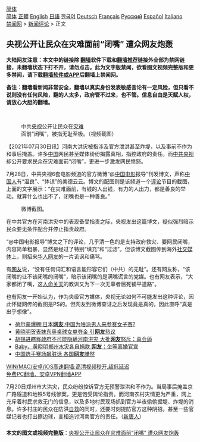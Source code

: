  <!-- 面包屑导航 --> <div class="breadcrumb"><!-- GTranslate: https://gtranslate.io/ -->  <div class="switcher notranslate">  <div class="selected">  <a href="#" onclick="return false;"> 简体</a>  </div>  <div class="option">  <a href="https://www.bannedbook.org" onclick="doGTranslate('zh-CN|zh-CN');jQuery('div.switcher div.selected a').html(jQuery(this).html());return false;" title="简体中文" class="nturl selected"> 简体</a>  <a href="https://www.bannedbook.org/zh-tw/" onclick="doGTranslate('zh-CN|zh-TW');jQuery('div.switcher div.selected a').html(jQuery(this).html());return false;" title="繁體中文" class="nturl"> 正體</a>  <a href="https://www.bannedbook.org/en/" onclick="doGTranslate('zh-CN|en');jQuery('div.switcher div.selected a').html(jQuery(this).html());return false;" title="English" class="nturl"> English</a>  <a href="https://www.bannedbook.org/ja/" onclick="doGTranslate('zh-CN|ja');jQuery('div.switcher div.selected a').html(jQuery(this).html());return false;" title="日本語" class="nturl"> 日語</a>  <a href="https://www.bannedbook.org/ko/" onclick="doGTranslate('zh-CN|ko');jQuery('div.switcher div.selected a').html(jQuery(this).html());return false;" title="한국어" class="nturl"> 한국어</a>  <a href="https://www.bannedbook.org/de/" onclick="doGTranslate('zh-CN|de');jQuery('div.switcher div.selected a').html(jQuery(this).html());return false;" title="Deutsch" class="nturl"> Deutsch</a>  <a href="https://www.bannedbook.org/fr/" onclick="doGTranslate('zh-CN|fr');jQuery('div.switcher div.selected a').html(jQuery(this).html());return false;" title="Français" class="nturl"> Français</a>  <a href="https://www.bannedbook.org/ru/" onclick="doGTranslate('zh-CN|ru');jQuery('div.switcher div.selected a').html(jQuery(this).html());return false;" title="Русский" class="nturl"> Русский</a>  <a href="https://www.bannedbook.org/es/" onclick="doGTranslate('zh-CN|es');jQuery('div.switcher div.selected a').html(jQuery(this).html());return false;" title="Español" class="nturl"> Español</a>  <a href="https://www.bannedbook.org/it/" onclick="doGTranslate('zh-CN|it');jQuery('div.switcher div.selected a').html(jQuery(this).html());return false;" title="Italiano" class="nturl"> Italiano</a>  </div>  </div>      <div class='breadcrumb-sub'><!-- Breadcrumb NavXT 6.3.0 --> <a href="https://www.bannedbook.org/" class="home">禁闻网</a> &gt; <a href="https://www.bannedbook.org/bnews/comments/" class="category">新闻评论</a> &gt; 正文</div></div><h2>央视公开让民众在灾难面前“闭嘴” 遭众网友炮轰</h2> <p class="notice"><b>大陆网友注意：本文中的链接除 <a href="https://github.com/bannedbook/fanqiang" >翻墙</a>软件下载和<a href="https://github.com/killgcd/justmysocks/blob/master/README.md">翻墙推荐</a>链接外全部为禁网链接，未翻墙状态下打不开，请勿点击。此为文字版禁闻，欲看图文视频完整版和更多禁闻，请下载<a href="https://github.com/bannedbook/fanqiang">翻墙软件或APP</a>后翻墙上禁闻网。</p><p>备注：翻墙看新闻非常安全，翻墙以真实身份发表敏感言论有一定风险，但只看不说则没有任何风险，翻的人太多，政府管不过来，也不管。信息自由是天赋人权，请放心大胆的翻墙。</b></p>  <div class="entry"> <br /> <figure><a href="https://i1.wp.com/upload-images-bucket-v64rleca837do.s3.eu-west-1.amazonaws.com/wp-content/uploads/2021/07/30013511/image-1627542523723.jpeg?fit=800%2C450&#038;ssl=1" data-caption="中共央视公开让民众在灾难面前“闭嘴”，被指无耻至极。（视频截图）"></a><figcaption class="wp-caption-text">中共<a href="https://www.bannedbook.org/bnews/tag/%e5%a4%ae%e8%a7%86/" class="st_tag internal_tag" rel="tag" title="标签 央视 下的日志">央视</a>公开让民众在<a href="https://www.bannedbook.org/bnews/tag/%E7%81%BE%E9%9A%BE/" class="st_tag internal_tag" rel="tag" title="标签 灾难 下的日志">灾难</a>面前“闭嘴”，被指无耻至极。（视频截图）</figcaption></figure> <p>【2021年07月30日讯】河南大洪灾被指涉及官方泄洪甚至炸堤，以及事前不作为和事后掩盖。许多<span class='wp_keywordlink_affiliate'><a href="https://www.bannedbook.org/" title="中国" target="_blank">中国</a></span>网民甚至媒体纷纷揭露真相，指控政府的责任。而<a href="https://www.bannedbook.org/bnews/tag/%E4%B8%AD%E5%85%B1%E5%A4%AE%E8%A7%86/" class="st_tag internal_tag" rel="tag" title="标签 中共央视 下的日志">中共央视</a>却公开要求民众在灾难面前“闭嘴”，更进一步激发网民愤怒。</p> <p>7月28日，中共央视6套电影频道的官方微博“@<a href="https://www.bannedbook.org/bnews/tag/%E4%B8%AD%E5%9B%BD%E7%94%B5%E5%BD%B1/" class="st_tag internal_tag" rel="tag" title="标签 中国电影 下的日志">中国电影</a>报导”刊发博文，声称<a href="https://www.bannedbook.org/bnews/tag/%e4%b8%ad%e5%9b%bd%e4%ba%ba/" class="st_tag internal_tag" rel="tag" title="标签 中国人 下的日志">中国人</a>有“温良”、“体谅”的美德云云。博文的配图则是该频道一个<span class='wp_keywordlink_affiliate'><a href="https://www.bannedbook.org/bnews/comments/" title="新闻评论" target="_blank">评论</a></span>节目的截图，上面的文字展示：“在灾难面前，有钱的人出钱，有力的人出力，都是善良的举动。就算什么也出不了，闭嘴也是一种善良。”</p>  <figure style="width: 600px" class="wp-caption alignnone"><figcaption class="wp-caption-text">微博截图。</figcaption></figure> <p>在中共官方在河南洪灾中的表现备受指责之际，央视发出这篇博文，疑似强烈暗示民众要无条件配合并停止指责政府。</p> <p>“@中国电影报导”博文之下的评论，几乎清一色的是支持政府救灾、要网民闭嘴，内容简单粗暴，显然是经过了特别“填充”和“过滤”。但该博文截图传到海外<a href="https://www.bannedbook.org/bnews/tag/%e7%a4%be%e4%ba%a4%e5%aa%92%e4%bd%93/" class="st_tag internal_tag" rel="tag" title="标签 社交媒体 下的日志">社交媒体</a>上，则招来<a href="https://www.bannedbook.org/bnews/tag/%e5%8d%8e%e4%ba%ba%e7%bd%91%e5%8f%8b/" class="st_tag internal_tag" rel="tag" title="标签 华人网友 下的日志">华人网友</a>的一片讥讽和痛骂。</p>  <p>有<a href="https://www.bannedbook.org/bnews/tag/%e7%bd%91%e5%8f%8b/" class="st_tag internal_tag" rel="tag" title="标签 网友 下的日志">网友</a>说，“没有任何词汇和语言能形容它们（中共）的无耻”。还有网友称，“该闭嘴的让不该闭嘴的闭嘴”，暗示该闭嘴的是满嘴谎言的党媒。也有网友表示，“大家都闭了嘴，这<a href="https://www.bannedbook.org/bnews/tag/%E4%BA%BA%E5%91%BD%E5%85%B3%E5%A4%A9/" class="st_tag internal_tag" rel="tag" title="标签 人命关天 下的日志">人命关天</a>的教训又为下一次无辜者屈死铺平道路”。</p> <p>也有网友一开始认为，作为央级官方媒体，央视无论如何不可能发出这种评论，因此怀疑网传的截图是PS的。但网友到微博查证之后发现竟是真的，因此直呼“真是出乎想像”。</p>  <ul class='op-related-articles' title='相关阅读'> <li><a href='https://www.bannedbook.org/bnews/sports/20210730/1596791.html' target='_blank'>荷尔蒙爆棚!日本<b>网友</b>:中国为啥派男人来参赛女子赛?</a></li> <li><a href='https://www.bannedbook.org/bnews/comments/20210730/1596745.html' target='_blank'>黄晓明贺表妹东奥桌球女单夺金 引<b>网友</b>热议</a></li> <li><a href='https://www.bannedbook.org/bnews/comments/20210730/1596735.html' target='_blank'>胡锡进瞎称政府不可能隐瞒河南洪灾 大批<b>网友</b>怒斥：真会舔</a></li> <li><a href='https://www.bannedbook.org/bnews/yule/20210730/1596649.html' target='_blank'>Baby、黄晓明郑州水灾各自捐款 <b>网友</b>：坐等离婚官宣</a></li> <li><a href='https://www.bannedbook.org/bnews/taiwannews/20210729/1596618.html' target='_blank'>中国选手赛场飙脏话 各国<b>网友</b>譁然</a></li> </ul> <p class="texttj"> <a href="https://github.com/bannedbook/fanqiang/wiki/V2ray%E6%9C%BA%E5%9C%BA" target="_blank">WIN/MAC/安卓/iOS高速翻墙:高清视频秒开,超低延迟</a><br/> <a href="https://github.com/bannedbook/fanqiang/wiki/%E7%A6%81%E9%97%BB%E7%BD%91%E5%AE%89%E5%8D%93%E7%BF%BB%E5%A2%99%E6%96%B0%E9%97%BBAPP" target="_blank">免费PC翻墙、安卓VPN翻墙APP</a></p><p>7月20日郑州市大洪灾，民众纷纷控诉官方无预警泄洪和不作为。当局事后掩盖京广路隧道和地铁5号线惨案，更是饱受舆论指责。而河南农村灾情更为严重，网上充斥着村民求救无门的信息，以及多地村民现场抓到官方半夜偷偷掘堤、炸堤的消息。许多村庄的民众在防洪<span class='wp_keywordlink'><a href="https://www.bannedbook.org/forum5/topic42.html" title="萨斯、诚信与自救" target="_blank">自救</a></span>的同时，还要时刻提防官方这种阴招。甚至一些官媒记者也打出擦边球，变相追讨河南官方的责任。（<span class='wp_keywordlink_affiliate'><a href="https://www.ntdtv.com/" title="新唐人">新唐人</a></span>）</p> <a name='sharetosocial'></a>  <div style="margin-bottom:5px;padding-bottom:5px;clear:both"> <div id="archive-pix-1" class="banner-ads"> <!-- AuctionX Display platform tag START --> <div id="26318x728x90x621x_ADSLOT2" clicktrack="%%CLICK_URL_ESC%%"></div> <!-- AuctionX Display platform tag END --> </div> <div id="archive-pix-2" class="banner-ads"> <!-- AuctionX Display platform tag START --> <div id="26315x300x250x621x_ADSLOT2" clicktrack="%%CLICK_URL_ESC%%"></div> <!-- AuctionX Display platform tag END --> </div> </div>  <div id="archive-pix-1" class="banner-ads"> <!-- AuctionX Display platform tag START --> <div id="26318x728x90x621x_ADSLOT3" clicktrack="%%CLICK_URL_ESC%%"></div> <!-- AuctionX Display platform tag END --> </div> <div><b>本文的图文或视频完整版</b>：<a href='https://www.bannedbook.org/bnews/comments/20210730/1596871.html'>央视公开让民众在灾难面前“闭嘴” 遭众网友炮轰</a></div>  </div><!--END ENTRY--> 